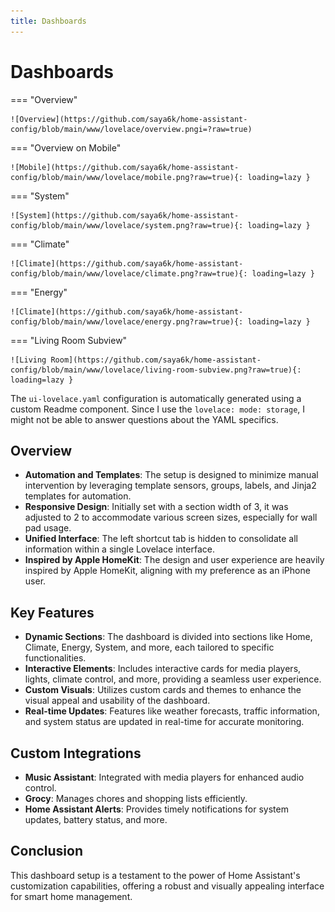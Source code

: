 ```yaml
---
title: Dashboards
---
```


# Dashboards

=== "Overview"

    ![Overview](https://github.com/saya6k/home-assistant-config/blob/main/www/lovelace/overview.pngi=?raw=true)

=== "Overview on Mobile"

    ![Mobile](https://github.com/saya6k/home-assistant-config/blob/main/www/lovelace/mobile.png?raw=true){: loading=lazy }

=== "System"

    ![System](https://github.com/saya6k/home-assistant-config/blob/main/www/lovelace/system.png?raw=true){: loading=lazy }

=== "Climate"

    ![Climate](https://github.com/saya6k/home-assistant-config/blob/main/www/lovelace/climate.png?raw=true){: loading=lazy }

=== "Energy"

    ![Climate](https://github.com/saya6k/home-assistant-config/blob/main/www/lovelace/energy.png?raw=true){: loading=lazy }

=== "Living Room Subview"

    ![Living Room](https://github.com/saya6k/home-assistant-config/blob/main/www/lovelace/living-room-subview.png?raw=true){: loading=lazy }

The `ui-lovelace.yaml` configuration is automatically generated using a custom Readme component. Since I use the `lovelace: mode: storage`, I might not be able to answer questions about the YAML specifics.

## Overview

- **Automation and Templates**: The setup is designed to minimize manual intervention by leveraging template sensors, groups, labels, and Jinja2 templates for automation.
- **Responsive Design**: Initially set with a section width of 3, it was adjusted to 2 to accommodate various screen sizes, especially for wall pad usage.
- **Unified Interface**: The left shortcut tab is hidden to consolidate all information within a single Lovelace interface.
- **Inspired by Apple HomeKit**: The design and user experience are heavily inspired by Apple HomeKit, aligning with my preference as an iPhone user.

## Key Features

- **Dynamic Sections**: The dashboard is divided into sections like Home, Climate, Energy, System, and more, each tailored to specific functionalities.
- **Interactive Elements**: Includes interactive cards for media players, lights, climate control, and more, providing a seamless user experience.
- **Custom Visuals**: Utilizes custom cards and themes to enhance the visual appeal and usability of the dashboard.
- **Real-time Updates**: Features like weather forecasts, traffic information, and system status are updated in real-time for accurate monitoring.

## Custom Integrations

- **Music Assistant**: Integrated with media players for enhanced audio control.
- **Grocy**: Manages chores and shopping lists efficiently.
- **Home Assistant Alerts**: Provides timely notifications for system updates, battery status, and more.

## Conclusion

This dashboard setup is a testament to the power of Home Assistant's customization capabilities, offering a robust and visually appealing interface for smart home management.
